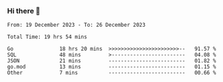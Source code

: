 ### Hi there 👋

<!--
**zhumeme/zhumeme** is a ✨ _special_ ✨ repository because its `README.md` (this file) appears on your GitHub profile.

Here are some ideas to get you started:

- 🔭 I’m currently working on ...
- 🌱 I’m currently learning ...
- 👯 I’m looking to collaborate on ...
- 🤔 I’m looking for help with ...
- 💬 Ask me about ...
- 📫 How to reach me: ...
- 😄 Pronouns: ...
- ⚡ Fun fact: ...
-->

<!--START_SECTION:waka-->

```all_time
From: 19 December 2023 - To: 26 December 2023

Total Time: 19 hrs 54 mins

Go               18 hrs 20 mins  >>>>>>>>>>>>>>>>>>>>>>>--   91.57 %
SQL              48 mins         >------------------------   04.08 %
JSON             21 mins         -------------------------   01.82 %
go.mod           13 mins         -------------------------   01.15 %
Other            7 mins          -------------------------   00.66 %
```

<!--END_SECTION:waka-->
